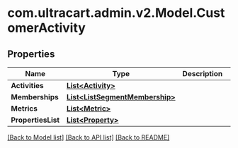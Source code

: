 
# com.ultracart.admin.v2.Model.CustomerActivity

## Properties

Name | Type | Description | Notes
------------ | ------------- | ------------- | -------------
**Activities** | [**List&lt;Activity&gt;**](Activity.md) |  | [optional] 
**Memberships** | [**List&lt;ListSegmentMembership&gt;**](ListSegmentMembership.md) |  | [optional] 
**Metrics** | [**List&lt;Metric&gt;**](Metric.md) |  | [optional] 
**PropertiesList** | [**List&lt;Property&gt;**](Property.md) |  | [optional] 

[[Back to Model list]](../README.md#documentation-for-models)
[[Back to API list]](../README.md#documentation-for-api-endpoints)
[[Back to README]](../README.md)

